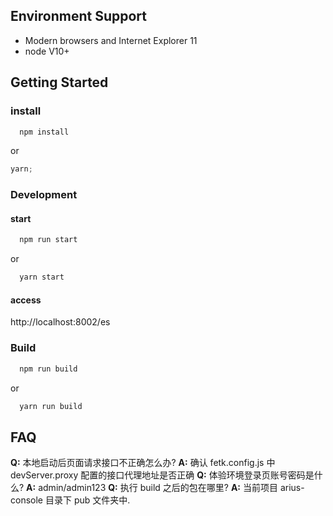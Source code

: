 ## Environment Support

- Modern browsers and Internet Explorer 11
- node V10+

## Getting Started

### install

```js
  npm install
```

or

```js
yarn;
```

### Development

#### start

```js
  npm run start
```

or

```js
  yarn start
```

#### access

http://localhost:8002/es

### Build

```js
  npm run build
```

or

```js
  yarn run build
```

## FAQ

**Q:** 本地启动后页面请求接口不正确怎么办?
**A:** 确认 fetk.config.js 中 devServer.proxy 配置的接口代理地址是否正确
**Q:** 体验环境登录页账号密码是什么?
**A:** admin/admin123
**Q:** 执行 build 之后的包在哪里?
**A:** 当前项目 arius-console 目录下 pub 文件夹中.
